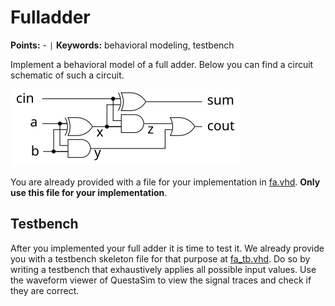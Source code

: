 
# Fulladder
**Points:** - ` | ` **Keywords:** behavioral modeling, testbench

Implement a behavioral model of a full adder.
Below you can find a circuit schematic of such a circuit.

![Full adder circuit](.mdata/fa.svg)

You are already provided with a file for your implementation in [fa.vhd](src/fa.vhd).
**Only use this file for your implementation**.

## Testbench

After you implemented your full adder it is time to test it.
We already provide you with a testbench skeleton file for that purpose at [fa_tb.vhd](tb/fa_tb.vhd).
Do so by writing a testbench that exhaustively applies all possible input values.
Use the waveform viewer of QuestaSim to view the signal traces and check if they are correct.
